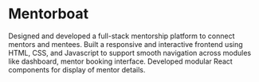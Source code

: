 # Mentorboat
Designed and developed a full-stack mentorship platform to connect mentors and mentees. Built a responsive and interactive frontend using HTML, CSS, and Javascript to support smooth navigation across modules like dashboard, mentor booking interface.  Developed modular React components for display of mentor details. 
